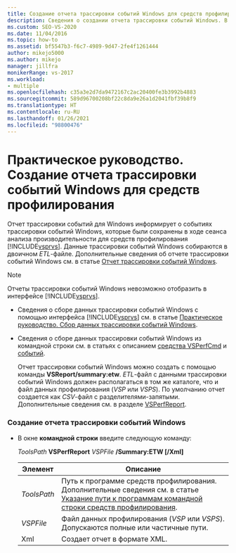 ```yaml
---
title: Создание отчета трассировки событий Windows для средств профилирования | Документация Майкрософт
description: Сведения о создании отчета трассировки событий Windows. В этом отчете перечислены события трассировки событий Windows, записанные в рамках сеанса анализа производительности в средствах профилирования Visual Studio.
ms.custom: SEO-VS-2020
ms.date: 11/04/2016
ms.topic: how-to
ms.assetid: bf5547b3-f6c7-4989-9d47-2fe4f1261444
author: mikejo5000
ms.author: mikejo
manager: jillfra
monikerRange: vs-2017
ms.workload:
- multiple
ms.openlocfilehash: c35a3e2d7da9472167c2ac20400fe3b3992b4883
ms.sourcegitcommit: 589d96700208bf22c8da9e26a1d2041fbf39b8f9
ms.translationtype: HT
ms.contentlocale: ru-RU
ms.lasthandoff: 01/26/2021
ms.locfileid: "98800476"
---
```

# <a name="how-to-create-a-profiling-tools-etw-report"></a>Практическое руководство. Создание отчета трассировки событий Windows для средств профилирования
Отчет трассировки событий для Windows информирует о событиях трассировки событий Windows, которые были сохранены в ходе сеанса анализа производительности для средств профилирования [!INCLUDE[vsprvs](../code-quality/includes/vsprvs_md.md)]. Данные трассировки событий Windows собираются в двоичном *ETL*-файле. Дополнительные сведения об отчете трассировки событий Windows см. в статье [Отчет трассировки событий Windows](../profiling/event-tracing-for-windows-etw-report.md).

> [!NOTE]
> Отчеты трассировки событий Windows невозможно отобразить в интерфейсе [!INCLUDE[vsprvs](../code-quality/includes/vsprvs_md.md)].

- Сведения о сборе данных трассировки событий Windows с помощью интерфейса [!INCLUDE[vsprvs](../code-quality/includes/vsprvs_md.md)] см. в статье [Практическое руководство. Сбор данных трассировки событий Windows](../profiling/how-to-collect-event-tracing-for-windows-etw-data.md).

- Сведения о сборе данных трассировки событий Windows из командной строки см. в статьях с описанием [средства VSPerfCmd](../profiling/vsperfcmd.md) и [событий](../profiling/events-vsperfcmd.md).

  Отчет трассировки событий Windows можно создать с помощью команды **VSReport/summary:etw**. *ETL*-файл с данными трассировки событий Windows должен располагаться в том же каталоге, что и файл данных профилирования (*VSP* или *VSPS*). По умолчанию отчет создается как *CSV*-файл с разделителями-запятыми. Дополнительные сведения см. в разделе [VSPerfReport](../profiling/vsperfreport.md).

### <a name="to-generate-an-etw-report"></a>Создание отчета трассировки событий Windows

- В окне **командной строки** введите следующую команду:

     *ToolsPath* **VSPerfReport** *VSPFile*  **/Summary:ETW [/Xml]**

    |Элемент|Описание|
    |-|-|
    |*ToolsPath*|Путь к программе средств профилирования. Дополнительные сведения см. в статье [Указание пути к программам командной строки средств профилирования](../profiling/specifying-the-path-to-profiling-tools-command-line-tools.md).|
    |*VSPFile*|Файл данных профилирования (*VSP* или *VSPS*). Допускаются полные или частичные пути.|
    |Xml|Создает отчет в формате XML.|
